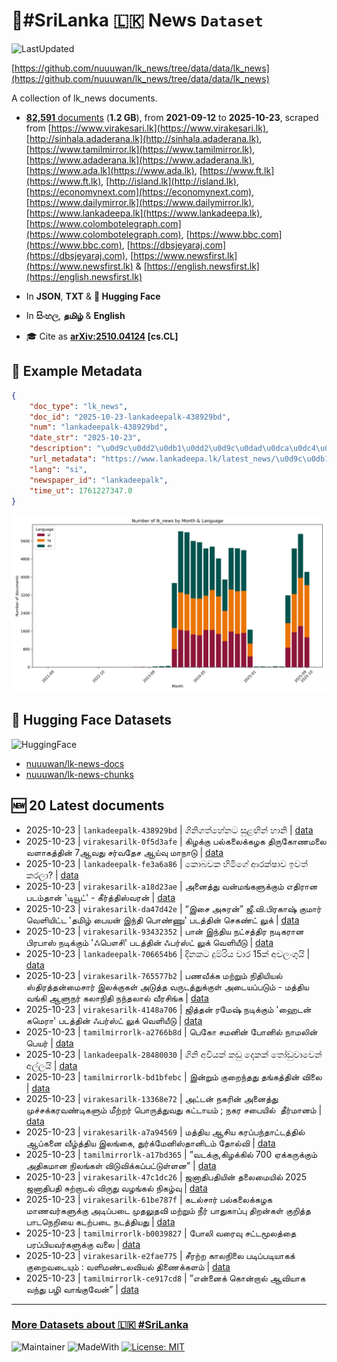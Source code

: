 # 📄#SriLanka 🇱🇰 News `Dataset`

![LastUpdated](https://img.shields.io/badge/last_updated-2025--10--23_19:23:32-green)

[https://github.com/nuuuwan/lk_news/tree/data/data/lk_news](https://github.com/nuuuwan/lk_news/tree/data/data/lk_news)

A collection of lk_news documents.

- [**82,591** documents](https://github.com/nuuuwan/lk_news/tree/data/data/lk_news) (**1.2 GB**), from **2021-09-12** to **2025-10-23**, scraped from [https://www.virakesari.lk](https://www.virakesari.lk), [http://sinhala.adaderana.lk](http://sinhala.adaderana.lk), [https://www.tamilmirror.lk](https://www.tamilmirror.lk), [https://www.adaderana.lk](https://www.adaderana.lk), [https://www.ada.lk](https://www.ada.lk), [https://www.ft.lk](https://www.ft.lk), [http://island.lk](http://island.lk), [https://economynext.com](https://economynext.com), [https://www.dailymirror.lk](https://www.dailymirror.lk), [https://www.lankadeepa.lk](https://www.lankadeepa.lk), [https://www.colombotelegraph.com](https://www.colombotelegraph.com), [https://www.bbc.com](https://www.bbc.com), [https://dbsjeyaraj.com](https://dbsjeyaraj.com), [https://www.newsfirst.lk](https://www.newsfirst.lk) & [https://english.newsfirst.lk](https://english.newsfirst.lk)

- In **JSON**, **TXT** & **🤗 Hugging Face**

- In **සිංහල**, **தமிழ்** & **English**

- 🎓 Cite as **[arXiv:2510.04124](https://arxiv.org/abs/2510.04124) [cs.CL]**

## 📝 Example Metadata

```json
{
    "doc_type": "lk_news",
    "doc_id": "2025-10-23-lankadeepalk-438929bd",
    "num": "lankadeepalk-438929bd",
    "date_str": "2025-10-23",
    "description": "\u0d9c\u0dd2\u0db1\u0dd2\u0d9c\u0dad\u0dca\u0dc4\u0dda\u0db1\u0da7 \u0dc3\u0dd4\u0dc5\u0d9f\u0dd2\u0db1\u0dca \u0dc4\u0dcf\u0db1\u0dd2",
    "url_metadata": "https://www.lankadeepa.lk/latest_news/\u0d9c\u0db1\u0d9c\u0dad\u0dc4\u0db1\u0da7-\u0dc3\u0dc5\u0d9f\u0db1-\u0dc4\u0db1/1-681934",
    "lang": "si",
    "newspaper_id": "lankadeepalk",
    "time_ut": 1761227347.0
}
```

![Chart](https://raw.githubusercontent.com/nuuuwan/lk_news/refs/heads/data/data/lk_news/docs_by_month_and_lang.png)

## 🤗 Hugging Face Datasets

![HuggingFace](https://img.shields.io/badge/-HuggingFace-FDEE21?style=for-the-badge&logo=HuggingFace)

- [nuuuwan/lk-news-docs](https://huggingface.co/datasets/nuuuwan/lk-news-docs)
- [nuuuwan/lk-news-chunks](https://huggingface.co/datasets/nuuuwan/lk-news-chunks)

## 🆕 20 Latest documents

- 2025-10-23 | `lankadeepalk-438929bd` | ගිනිගත්හේනට සුළඟින් හානි | [data](https://github.com/nuuuwan/lk_news/tree/data/data/lk_news/2020s/2025/2025-10-23-lankadeepalk-438929bd)
- 2025-10-23 | `virakesarilk-0f5d3afe` | கிழக்கு பல்கலைக்கழக திருகோணமலை வளாகத்தின் 7ஆவது சர்வதேச ஆய்வு மாநாடு | [data](https://github.com/nuuuwan/lk_news/tree/data/data/lk_news/2020s/2025/2025-10-23-virakesarilk-0f5d3afe)
- 2025-10-23 | `lankadeepalk-fe3a6a86` | කොබවක හිමිගේ ආරක්ෂාව ඉවත් කරලා? | [data](https://github.com/nuuuwan/lk_news/tree/data/data/lk_news/2020s/2025/2025-10-23-lankadeepalk-fe3a6a86)
- 2025-10-23 | `virakesarilk-a18d23ae` | அனைத்து வன்மங்களுக்கும் எதிரான படம்தான் 'டியூட்' - கீர்த்திஸ்வரன் | [data](https://github.com/nuuuwan/lk_news/tree/data/data/lk_news/2020s/2025/2025-10-23-virakesarilk-a18d23ae)
- 2025-10-23 | `virakesarilk-da47d42e` | “இசை அசுரன்” ஜீ.வி.பிரகாஷ் குமார் வெளியிட்ட 'தமிழ் பையன் இந்தி பொண்ணு' படத்தின் செகண்ட் லுக் | [data](https://github.com/nuuuwan/lk_news/tree/data/data/lk_news/2020s/2025/2025-10-23-virakesarilk-da47d42e)
- 2025-10-23 | `virakesarilk-93432352` | பான் இந்திய நட்சத்திர நடிகரான பிரபாஸ் நடிக்கும் 'ஃபௌசி' படத்தின் ஃபர்ஸ்ட் லுக் வெளியீடு | [data](https://github.com/nuuuwan/lk_news/tree/data/data/lk_news/2020s/2025/2025-10-23-virakesarilk-93432352)
- 2025-10-23 | `lankadeepalk-706654b6` | දිනකට දුම්රිය වාර 15ක් අවලංගුයි | [data](https://github.com/nuuuwan/lk_news/tree/data/data/lk_news/2020s/2025/2025-10-23-lankadeepalk-706654b6)
- 2025-10-23 | `virakesarilk-765577b2` | பணவீக்க மற்றும் நிதியியல் ஸ்திரத்தன்மைசார் இலக்குகள் அடுத்த வருடத்துக்குள் அடையப்படும் - மத்திய வங்கி ஆளுநர் கலாநிதி நந்தலால் வீரசிங்க | [data](https://github.com/nuuuwan/lk_news/tree/data/data/lk_news/2020s/2025/2025-10-23-virakesarilk-765577b2)
- 2025-10-23 | `virakesarilk-4148a706` | ஜித்தன் ரமேஷ் நடிக்கும் 'ஹைடன் கமெரா' படத்தின் ஃபர்ஸ்ட் லுக் வெளியீடு | [data](https://github.com/nuuuwan/lk_news/tree/data/data/lk_news/2020s/2025/2025-10-23-virakesarilk-4148a706)
- 2025-10-23 | `tamilmirrorlk-a2766b8d` | பெகோ சமனின் போனில் நாமலின் பெயர் | [data](https://github.com/nuuuwan/lk_news/tree/data/data/lk_news/2020s/2025/2025-10-23-tamilmirrorlk-a2766b8d)
- 2025-10-23 | `lankadeepalk-28480030` | ගිනි අවියක් කඩු දෙකක් තෝඩුවාවෙන් අල්ලයි | [data](https://github.com/nuuuwan/lk_news/tree/data/data/lk_news/2020s/2025/2025-10-23-lankadeepalk-28480030)
- 2025-10-23 | `tamilmirrorlk-bd1bfebc` | இன்றும் குறைந்தது தங்கத்தின் விலை | [data](https://github.com/nuuuwan/lk_news/tree/data/data/lk_news/2020s/2025/2025-10-23-tamilmirrorlk-bd1bfebc)
- 2025-10-23 | `virakesarilk-13368e72` | அட்டன் நகரின் அனைத்து முச்சக்கரவண்டிகளும் மீற்றர் பொருத்துவது கட்டாயம் ; நகர சபையில்  தீர்மானம் | [data](https://github.com/nuuuwan/lk_news/tree/data/data/lk_news/2020s/2025/2025-10-23-virakesarilk-13368e72)
- 2025-10-23 | `virakesarilk-a7a94569` | மத்திய ஆசிய கரப்பந்தாட்டத்தில் ஆப்கனை வீழ்த்திய இலங்கை, துர்க்மேனிஸ்தானிடம் தோல்வி | [data](https://github.com/nuuuwan/lk_news/tree/data/data/lk_news/2020s/2025/2025-10-23-virakesarilk-a7a94569)
- 2025-10-23 | `tamilmirrorlk-a17bd365` | ”வடக்கு,கிழக்கில் 700 ஏக்கருக்கும் அதிகமான நிலங்கள் விடுவிக்கப்பட்டுள்ளன” | [data](https://github.com/nuuuwan/lk_news/tree/data/data/lk_news/2020s/2025/2025-10-23-tamilmirrorlk-a17bd365)
- 2025-10-23 | `virakesarilk-47c1dc26` | ஜனாதிபதியின் தலைமையில் 2025 ஜனாதிபதி சுற்றாடல் விருது வழங்கல் நிகழ்வு | [data](https://github.com/nuuuwan/lk_news/tree/data/data/lk_news/2020s/2025/2025-10-23-virakesarilk-47c1dc26)
- 2025-10-23 | `virakesarilk-61be787f` | கடல்சார் பல்கலைக்கழக மாணவர்களுக்கு அடிப்படை முதலுதவி மற்றும் நீர் பாதுகாப்பு திறன்கள் குறித்த பாடநெறியை கடற்படை நடத்தியது | [data](https://github.com/nuuuwan/lk_news/tree/data/data/lk_news/2020s/2025/2025-10-23-virakesarilk-61be787f)
- 2025-10-23 | `tamilmirrorlk-b0039827` | போலி வரைவு சட்டமூலத்தை பரப்பியவர்களுக்கு வலை | [data](https://github.com/nuuuwan/lk_news/tree/data/data/lk_news/2020s/2025/2025-10-23-tamilmirrorlk-b0039827)
- 2025-10-23 | `virakesarilk-e2fae775` | சீரற்ற காலநிலை படிப்படியாகக் குறைவடையும் : வளிமண்டலவியல் திணைக்களம் | [data](https://github.com/nuuuwan/lk_news/tree/data/data/lk_news/2020s/2025/2025-10-23-virakesarilk-e2fae775)
- 2025-10-23 | `tamilmirrorlk-ce917cd8` | ”என்னைக் கொன்றால் ஆவியாக வந்து பழி வாங்குவேன்” | [data](https://github.com/nuuuwan/lk_news/tree/data/data/lk_news/2020s/2025/2025-10-23-tamilmirrorlk-ce917cd8)

---

### [More Datasets about 🇱🇰 #SriLanka](https://github.com/nuuuwan/lk_datasets)

![Maintainer](https://img.shields.io/badge/maintainer-nuuuwan-red)
![MadeWith](https://img.shields.io/badge/made_with-python-blue)
[![License: MIT](https://img.shields.io/badge/License-MIT-yellow.svg)](https://opensource.org/licenses/MIT)
